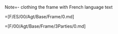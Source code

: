 Note=- clothing the frame with French language text

=[F/ES/00/Agt/Base/Frame/0.md]

=[F/00/Agt/Base/Frame/3Parties/0.md]
  
